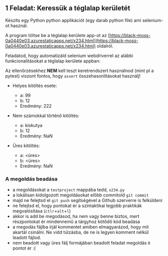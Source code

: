 ## 1 Feladat: Keressük a téglalap kerületét

Készíts egy Python python applikációt (egy darab python file) ami selenium-ot használ. 

A program töltse be a téglalap kerülete app-ot az [https://black-moss-0a0440e03.azurestaticapps.net/x234.html](https://black-moss-0a0440e03.azurestaticapps.net/x234.html) oldalról. 

Feladatod, hogy automatizáld selenium webdriverrel az alábbi funkcionalitásokat a téglalap kerülete appban:

Az ellenőrzésekhez __NEM__ kell teszt keretrendszert használnod (mint pl a pytest) viszont fontos, hogy `assert` összehasonlításokat használj!

* Helyes kitöltés esete:
    * a: 99
    * b: 12
    * Eredmény: 222

* Nem számokkal történő kitöltés:
    * a: kiskutya
    * b: 12
    * Eredmény: NaN

* Üres kitöltés:
    * a: <üres>
    * b: <üres>
    * Eredmény: NaN   

### A megoldás beadása
* a megoldásokat a `testproject` mappába tedd, `x234.py`
* a lokálisan kidolgozott megoldásokat előbb commitold `git commit`
* majd ne felejtsd el `git push` segítségével a Github szerverre is felküldeni
* ne felejtsd el, hogy pontokat ér a szintaktikai legjobb praktikák megvalósítása (`ctlr`+`alt`+`l`)
* akkor is add be megodásod, ha nem vagy benne biztos, mert részpontokat ér mindennemű a tárgyhoz kötődő kód beadása
* a megodás fájlba írjál kommentet amiben elmagyarázod, hogy mit akartál csinálni. Ne vidd túlzásba, de ne is legyen komment nélkül leadott fájlod.
* nem beadott vagy üres fálj formájában beadott feladat megoldás `0` pontot ér :(